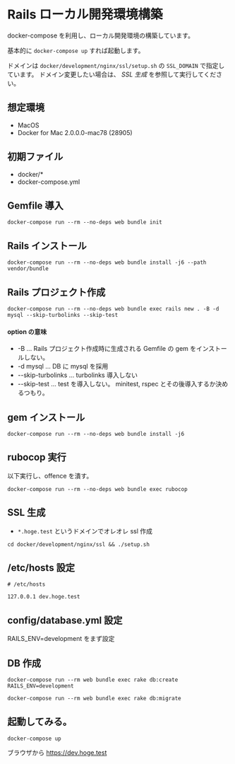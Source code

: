 # Rails ローカル開発環境構築

docker-compose を利用し、ローカル開発環境の構築しています。

基本的に `docker-compose up` すれば起動します。

ドメインは `docker/development/nginx/ssl/setup.sh` の `SSL_DOMAIN` で指定しています。
ドメイン変更したい場合は、 *SSL 生成* を参照して実行してください。


## 想定環境

* MacOS
* Docker for Mac 2.0.0.0-mac78 (28905)

## 初期ファイル

* docker/*
* docker-compose.yml

## Gemfile 導入

```
docker-compose run --rm --no-deps web bundle init
```

## Rails インストール

```
docker-compose run --rm --no-deps web bundle install -j6 --path vendor/bundle
```

## Rails プロジェクト作成

```
docker-compose run --rm --no-deps web bundle exec rails new . -B -d mysql --skip-turbolinks --skip-test
```

#### option の意味

* -B ... Rails プロジェクト作成時に生成される Gemfile の gem をインストールしない。
* -d mysql ... DB に mysql を採用
* --skip-turbolinks ... turbolinks 導入しない
* --skip-test ... test を導入しない。 minitest, rspec とその後導入するか決めるつもり。

## gem インストール

```
docker-compose run --rm --no-deps web bundle install -j6
```

## rubocop 実行

以下実行し、offence を潰す。

```
docker-compose run --rm --no-deps web bundle exec rubocop
```

## SSL 生成

* `*.hoge.test` というドメインでオレオレ ssl 作成

```
cd docker/development/nginx/ssl && ./setup.sh
```

## /etc/hosts 設定

```
# /etc/hosts

127.0.0.1 dev.hoge.test
```

## config/database.yml 設定

RAILS_ENV=development をまず設定

## DB 作成

```
docker-compose run --rm web bundle exec rake db:create RAILS_ENV=development
```

```
docker-compose run --rm web bundle exec rake db:migrate
```

## 起動してみる。

```
docker-compose up
```

ブラウザから https://dev.hoge.test
